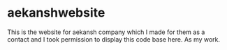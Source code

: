 # aekanshwebsite
This is the website for aekansh company which I made for them as a contact and I took permission to display this code base here.  As my work.
